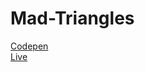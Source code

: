 # Mad-Triangles
[Codepen](https://codepen.io/SinhaAmrit/pen/OJoBezy) \
[Live](https://sinhaamrit.github.io/Mad-Triangles/)
